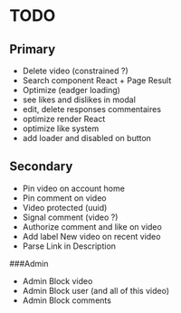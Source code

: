 # TODO

## Primary

- Delete video (constrained ?)
- Search component React + Page Result
- Optimize (eadger loading)
- see likes and dislikes in modal
- edit, delete responses commentaires
- optimize render React
- optimize like system
- add loader and disabled on button

## Secondary

- Pin video on account home
- Pin comment on video
- Video protected (uuid)
- Signal comment (video ?)
- Authorize comment and like on video
- Add label New video on recent video
- Parse Link in Description

###Admin

- Admin Block video 
- Admin Block user (and all of this video) 
- Admin Block comments



